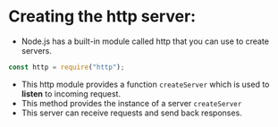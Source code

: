 # Creating the http server:

- Node.js has a built-in module called http that you can use to create servers.

```js
const http = require("http");
```

- This http module provides a function `createServer` which is used to **listen** to incoming request.
- This method provides the instance of a server `createServer`
- This server can receive requests and send back responses.
